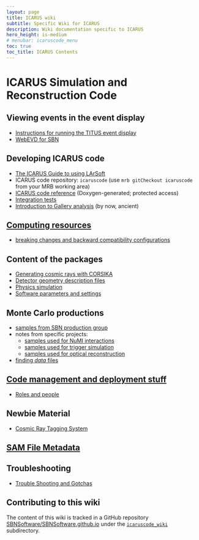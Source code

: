 ```yaml
---
layout: page
title: ICARUS wiki
subtitle: Specific Wiki for ICARUS
description: Wiki documentation specific to ICARUS
hero_height: is-medium
# menubar: icaruscode_menu
toc: true
toc_title: ICARUS Contents
---
```




ICARUS Simulation and Reconstruction Code
==========================================

Viewing events in the event display
-----------------------------------------

- [Instructions for running the TITUS event display](EventDisplay/titus_event_display.md)
- [WebEVD for SBN](https://sbnsoftware.github.io/sbndcode_wiki/WebEVD_for_SBN.html)


Developing ICARUS code
-----------------------

-   [The ICARUS Guide to using LArSoft](The_ICARUS_Guide_to_using_LArSoft.html)
-   ICARUS code repository: `icaruscode` (use
    `mrb gitCheckout icaruscode` from your MRB working area)
-   [ICARUS code reference](https://icarus-exp.fnal.gov/at_work/software/doc/icaruscode/versionlist.html) (Doxygen-generated; protected access)
-   [Integration tests](Integration_tests.html)
-   [Introduction to Gallery analysis](https://sbn-docdb.fnal.gov/cgi-bin/sso/ShowDocument?docid=4339 "by Gianluca") (by now, ancient)



[Computing resources](Computing_Resources.md)
----------------------------------------------

- [breaking changes and backward compatibility configurations](releases/compatibility.md)



Content of the packages
------------------------

-   [Generating cosmic rays with CORSIKA](Cosmic_ray_generation_with_CORSIKA.md)
-   [Detector geometry description files](Detector_geometry.md)
-   [Physics simulation](physics/simulation.md)
-   [Software parameters and settings](Software_parameters_and_settings.md)



Monte Carlo productions
------------------------

* [samples from SBN production group](samples/MCproduction.md)
* notes from specific projects:
    * [samples used for NuMI interactions](samples/NuMI.md)
    * [samples used for trigger simulation](samples/trigger_simulation.md)
    * [samples used for optical reconstruction](samples/opreco.md)
* [finding _data_ files](samples/datafiles.md)



[Code management and deployment stuff](Code_management_and_deployment_stuff.md)
--------------------------------------------------------------------------------

-   [Roles and people](Roles_and_people.md)



Newbie Material
---------------

-   [Cosmic Ray Tagging System](Cosmic_Ray_Tagging_System.md)



[SAM File Metadata](SAM_File_Metadata.md)
------------------------------------------



Troubleshooting
----------------

-   [Trouble Shooting and Gotchas](Trouble_Shooting_and_Gotchas.md)


Contributing to this wiki
--------------------------

The content of this wiki is tracked in a GitHub repository [SBNSoftware/SBNSoftware.github.io](https://github.com/SBNSoftware/SBNSoftware.github.io)
under the [`icaruscode_wiki`](https://github.com/SBNSoftware/SBNSoftware.github.io/tree/master/icaruscode_wiki) subdirectory.
